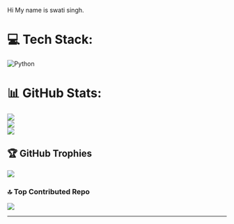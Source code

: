 Hi My name is swati singh.
# 💻 Tech Stack:
 ![Python](https://img.shields.io/badge/python-3670A0?style=for-the-badge&logo=python&logoColor=ffdd54) 
# 📊 GitHub Stats:
![](https://github-readme-stats.vercel.app/api?username=Aditya-Raj925&theme=dark&hide_border=false&include_all_commits=false&count_private=true)<br/>
![](https://github-readme-streak-stats.herokuapp.com/?user=Aditya-Raj925&theme=dark&hide_border=false)<br/>
![](https://github-readme-stats.vercel.app/api/top-langs/?username=Aditya-Raj925&theme=dark&hide_border=false&include_all_commits=false&count_private=true&layout=compact)

## 🏆 GitHub Trophies
![](https://github-profile-trophy.vercel.app/?username=Aditya-Raj925&theme=radical&no-frame=false&no-bg=true&margin-w=4)


### 🔝 Top Contributed Repo
![](https://github-contributor-stats.vercel.app/api?username=Aditya-Raj925&limit=5&theme=dark&combine_all_yearly_contributions=true)

---

